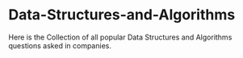 # Data-Structures-and-Algorithms
Here is the Collection of all popular Data Structures and Algorithms questions asked in companies.
